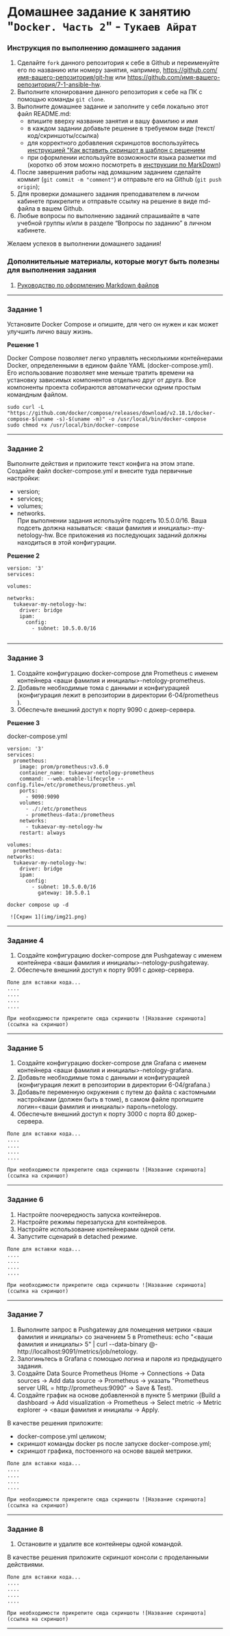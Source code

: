 # Домашнее задание к занятию "`Docker. Часть 2`" - `Тукаев Айрат`


### Инструкция по выполнению домашнего задания

   1. Сделайте `fork` данного репозитория к себе в Github и переименуйте его по названию или номеру занятия, например, https://github.com/имя-вашего-репозитория/git-hw или  https://github.com/имя-вашего-репозитория/7-1-ansible-hw.
   2. Выполните клонирование данного репозитория к себе на ПК с помощью команды `git clone`.
   3. Выполните домашнее задание и заполните у себя локально этот файл README.md:
      - впишите вверху название занятия и вашу фамилию и имя
      - в каждом задании добавьте решение в требуемом виде (текст/код/скриншоты/ссылка)
      - для корректного добавления скриншотов воспользуйтесь [инструкцией "Как вставить скриншот в шаблон с решением](https://github.com/netology-code/sys-pattern-homework/blob/main/screen-instruction.md)
      - при оформлении используйте возможности языка разметки md (коротко об этом можно посмотреть в [инструкции  по MarkDown](https://github.com/netology-code/sys-pattern-homework/blob/main/md-instruction.md))
   4. После завершения работы над домашним заданием сделайте коммит (`git commit -m "comment"`) и отправьте его на Github (`git push origin`);
   5. Для проверки домашнего задания преподавателем в личном кабинете прикрепите и отправьте ссылку на решение в виде md-файла в вашем Github.
   6. Любые вопросы по выполнению заданий спрашивайте в чате учебной группы и/или в разделе “Вопросы по заданию” в личном кабинете.
   
Желаем успехов в выполнении домашнего задания!
   
### Дополнительные материалы, которые могут быть полезны для выполнения задания

1. [Руководство по оформлению Markdown файлов](https://gist.github.com/Jekins/2bf2d0638163f1294637#Code)

---

### Задание 1

Установите Docker Compose и опишите, для чего он нужен и как может улучшить лично вашу жизнь.

**Решение 1**

Docker Compose позволяет легко управлять несколькими контейнерами Docker, определенными в едином файле YAML (docker-compose.yml). Его использование позволяет мне меньше тратить времени на установку зависимых компонентов отдельно друг от друга. Все компоненты проекта собираются автоматически одним простым командным файлом.

```
sudo curl -L "https://github.com/docker/compose/releases/download/v2.18.1/docker-compose-$(uname -s)-$(uname -m)" -o /usr/local/bin/docker-compose
sudo chmod +x /usr/local/bin/docker-compose
```
---

### Задание 2

Выполните действия и приложите текст конфига на этом этапе.
Создайте файл docker-compose.yml и внесите туда первичные настройки:
* version;  
* services;  
* volumes;   
* networks.  
При выполнении задания используйте подсеть 10.5.0.0/16. Ваша подсеть должна называться: <ваши фамилия и инициалы>-my-netology-hw. Все приложения из последующих заданий должны находиться в этой конфигурации.

**Решение 2**

```
version: '3'
services:

volumes:

networks:
  tukaevar-my-netology-hw:
    driver: bridge
    ipam:
      config:
        - subnet: 10.5.0.0/16
        
```

---

### Задание 3

1. Создайте конфигурацию docker-compose для Prometheus с именем контейнера <ваши фамилия и инициалы>-netology-prometheus.
2. Добавьте необходимые тома с данными и конфигурацией (конфигурация лежит в репозитории в директории 6-04/prometheus ).
3. Обеспечьте внешний доступ к порту 9090 c докер-сервера.

**Решение 3**

docker-compose.yml
```
version: '3'
services:
  prometheus:
    image: prom/prometheus:v3.6.0
    container_name: tukaevar-netology-prometheus
    command: --web.enable-lifecycle --config.file=/etc/prometheus/prometheus.yml
    ports:
      - 9090:9090
    volumes:
      - ./:/etc/prometheus
      - prometheus-data:/prometheus
    networks:
      - tukaevar-my-netology-hw
    restart: always

volumes:
  prometheus-data:
networks:
  tukaevar-my-netology-hw:
    driver: bridge
    ipam:
      config:
        - subnet: 10.5.0.0/16
          gateway: 10.5.0.1
```

```
docker compose up -d
```

`
![Скрин 1](img/img21.png)`

---

### Задание 4

1. Создайте конфигурацию docker-compose для Pushgateway с именем контейнера <ваши фамилия и инициалы>-netology-pushgateway.
2. Обеспечьте внешний доступ к порту 9091 c докер-сервера.

```
Поле для вставки кода...
....
....
....
....
```

`При необходимости прикрепитe сюда скриншоты
![Название скриншота](ссылка на скриншот)`

---

### Задание 5

1. Создайте конфигурацию docker-compose для Grafana с именем контейнера <ваши фамилия и инициалы>-netology-grafana.
2. Добавьте необходимые тома с данными и конфигурацией (конфигурация лежит в репозитории в директории 6-04/grafana.)
3. Добавьте переменную окружения с путем до файла с кастомными настройками (должен быть в томе), в самом файле пропишите логин=<ваши фамилия и инициалы> пароль=netology.
4. Обеспечьте внешний доступ к порту 3000 c порта 80 докер-сервера.

```
Поле для вставки кода...
....
....
....
....
```

`При необходимости прикрепитe сюда скриншоты
![Название скриншота](ссылка на скриншот)`

---

### Задание 6

1. Настройте поочередность запуска контейнеров.
2. Настройте режимы перезапуска для контейнеров.
3. Настройте использование контейнерами одной сети.
4. Запустите сценарий в detached режиме.

```
Поле для вставки кода...
....
....
....
....
```

`При необходимости прикрепитe сюда скриншоты
![Название скриншота](ссылка на скриншот)`

---

### Задание 7

1. Выполните запрос в Pushgateway для помещения метрики <ваши фамилия и инициалы> со значением 5 в Prometheus: echo "<ваши фамилия и инициалы> 5" | curl --data-binary @- http://localhost:9091/metrics/job/netology.
2. Залогиньтесь в Grafana с помощью логина и пароля из предыдущего задания.
3. Cоздайте Data Source Prometheus (Home -> Connections -> Data sources -> Add data source -> Prometheus -> указать "Prometheus server URL = http://prometheus:9090" -> Save & Test).
4. Создайте график на основе добавленной в пункте 5 метрики (Build a dashboard -> Add visualization -> Prometheus -> Select metric -> Metric explorer -> <ваши фамилия и инициалы -> Apply.

В качестве решения приложите:

* docker-compose.yml целиком;  
* скриншот команды docker ps после запуске docker-compose.yml;  
* скриншот графика, постоенного на основе вашей метрики.  


```
Поле для вставки кода...
....
....
....
....
```

`При необходимости прикрепитe сюда скриншоты
![Название скриншота](ссылка на скриншот)`

---

### Задание 8

1. Остановите и удалите все контейнеры одной командой.  

В качестве решения приложите скриншот консоли с проделанными действиями.

```
Поле для вставки кода...
....
....
....
....
```

`При необходимости прикрепитe сюда скриншоты
![Название скриншота](ссылка на скриншот)`

---
